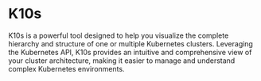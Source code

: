 # K10s
K10s is a powerful tool designed to help you visualize the complete hierarchy and structure of one or multiple Kubernetes clusters. Leveraging the Kubernetes API, K10s provides an intuitive and comprehensive view of your cluster architecture, making it easier to manage and understand complex Kubernetes environments.
